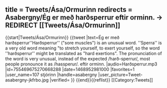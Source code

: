 title = Tweets/Ása/Ormurinn
redirects = Asabergny/Ég er með harðsperrur eftir orminn. -> REDIRECT [[Tweets/Ása/Ormurinn]]
---

{{start|Tweets/Ása/Ormurinn}}
{{tweet
|text=Ég er með harðsperrur<ref>''Harðsperrur'' ("sore muscles") is an unusual word. ''Sperra'' is a very old word meaning "to stretch yourself, to exert yourself, so the word ''harðsperrur'' might be translated as "hard exertions". The pronunciation of the word is very unusual, instead of the expected <!--{{pron|harðspɛrʏr}}-->/harð-sperrur/, most people pronounce it as /hassperur/.</ref> eftir orminn.
|audio=Harðsperrur.mp3
|id=755469675270668288
|date=1468952981000
|favorites=1
|user_name=107 stjórinn
|handle=asabergny
|user_picture=Tweet-asabergny-jkfrbo.jpg
|verified=
}}
{{end}}<noinclude>{{reflist}} 
[[Category:Tweets]]
</noinclude>